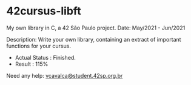 # 42cursus-libft
 My own library in C, a 42 São Paulo project. Date: May/2021 - Jun/2021

Description: Write your own library, containing an extract of important functions for your cursus.

- Actual Status : Finished.
- Result        : 115%

Need any help: vcavalca@student.42sp.org.br
